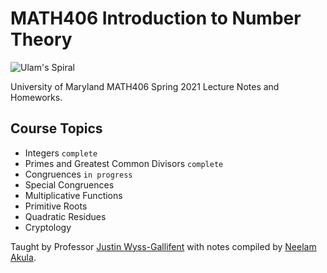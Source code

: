 # MATH406 Introduction to Number Theory

![Ulam's Spiral](ulams-spiral.png)


University of Maryland MATH406 Spring 2021 Lecture Notes and Homeworks.

## Course Topics
* Integers `complete`
* Primes and Greatest Common Divisors `complete`
* Congruences `in progress`
* Special Congruences
* Multiplicative Functions
* Primitive Roots
* Quadratic Residues
* Cryptology

Taught by Professor [Justin Wyss-Gallifent](https://www.math.umd.edu/~immortal/) with notes compiled by [Neelam Akula](https://nakula.dev/).
